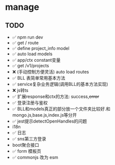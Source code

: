 # manage

## TODO
-  ✅ npm run dev
-  ✅ get / route
-  ✅ define project_info model
-  ✅ auto load models
-  ✅ app/ctx constant变量
-  ✅ get /v1/projects 
-  ❌ (手动控制方便灵活) auto load routes
-  ✅ BLL 表简单常用基本方法
-  ✅ service复杂业务逻辑(调用BLL的基本方法实现)
-  ❌ js转ts
-  ✅ 扩展response和ctx的方法: success,~~error~~
-  ✅ 登录注册与鉴权
-  ✅ BLL和models真正的部分放一个文件夹比较好.和mongo.js,base.js,index.js等分开
-  ✅ jest提示detectOpenHandles的问题
-  i18n
-  ✅ 日志
-  ✅ sns第三方登录
-  boot聚合接口
-  ✅ form 模板页
-  ✅ commonjs 改为 esm